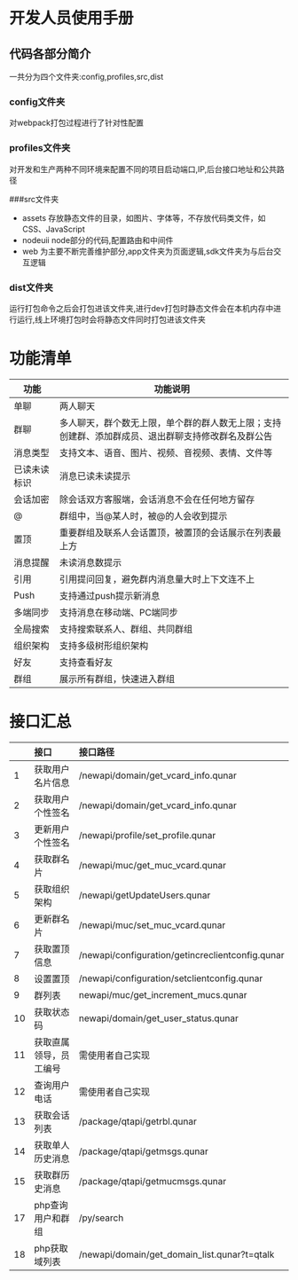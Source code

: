# 开发人员使用手册

## 代码各部分简介

一共分为四个文件夹:config,profiles,src,dist

### config文件夹
对webpack打包过程进行了针对性配置

### profiles文件夹
对开发和生产两种不同环境来配置不同的项目启动端口,IP,后台接口地址和公共路径

###src文件夹

* assets
存放静态文件的目录，如图片、字体等，不存放代码类文件，如CSS、JavaScript
* nodeuii
node部分的代码,配置路由和中间件
* web
为主要不断完善维护部分,app文件夹为页面逻辑,sdk文件夹为与后台交互逻辑

### dist文件夹
运行打包命令之后会打包进该文件夹,进行dev打包时静态文件会在本机内存中进行运行,线上环境打包时会将静态文件同时打包进该文件夹

# 功能清单

| **功能**     | **功能说明**                                                 |
| ------------ | ------------------------------------------------------------ |
| 单聊         | 两人聊天                                                     |
| 群聊         | 多人聊天，群个数无上限，单个群的群人数无上限；支持创建群、添加群成员、退出群聊支持修改群名及群公告 |
| 消息类型     | 支持文本、语音、图片、视频、音视频、表情、文件等             |
| 已读未读标识 | 消息已读未读提示                                             |
| 会话加密     | 除会话双方客服端，会话消息不会在任何地方留存                 |
| @            | 群组中，当@某人时，被@的人会收到提示                         |
| 置顶         | 重要群组及联系人会话置顶，被置顶的会话展示在列表最上方       |
| 消息提醒     | 未读消息数提示                                               |
| 引用         | 引用提问回复，避免群内消息量大时上下文连不上                 |
| Push         | 支持通过push提示新消息                                       |
| 多端同步     | 支持消息在移动端、PC端同步                                   |
| 全局搜索     | 支持搜索联系人、群组、共同群组                               |
| 组织架构     | 支持多级树形组织架构                                         |
| 好友         | 支持查看好友                                                 |
| 群组         | 展示所有群组，快速进入群组                                   |

# 接口汇总

|      | 接口                   | 接口路径                                         |
| :--- | :--------------------- | :----------------------------------------------- |
| 1    | 获取用户名片信息       | /newapi/domain/get_vcard_info.qunar              |
| 2    | 获取用户个性签名       | /newapi/domain/get_vcard_info.qunar              |
| 3    | 更新用户个性签名       | /newapi/profile/set_profile.qunar                |
| 4    | 获取群名片             | /newapi/muc/get_muc_vcard.qunar                  |
| 5    | 获取组织架构           | /newapi/getUpdateUsers.qunar                     |
| 6    | 更新群名片             | /newapi/muc/set_muc_vcard.qunar                  |
| 7    | 获取置顶信息           | /newapi/configuration/getincreclientconfig.qunar |
| 8    | 设置置顶               | /newapi/configuration/setclientconfig.qunar      |
| 9    | 群列表                 | newapi/muc/get_increment_mucs.qunar              |
| 10   | 获取状态码             | newapi/domain/get_user_status.qunar              |
| 11   | 获取直属领导，员工编号 | 需使用者自己实现                                 |
| 12   | 查询用户电话           | 需使用者自己实现                                 |
| 13   | 获取会话列表           | /package/qtapi/getrbl.qunar                      |
| 14   | 获取单人历史消息       | /package/qtapi/getmsgs.qunar                     |
| 15   | 获取群历史消息         | /package/qtapi/getmucmsgs.qunar                  |
| 17   | php查询用户和群组      | /py/search                                       |
| 18   | php获取域列表          | /newapi/domain/get_domain_list.qunar?t=qtalk     |

